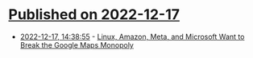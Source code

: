 # [Published on 2022-12-17](index.md)

* [2022-12-17, 14:38:55](https://news.ycombinator.com/item?id=34028084) - [Linux, Amazon, Meta, and Microsoft Want to Break the Google Maps Monopoly](https://arstechnica.com/gadgets/2022/12/linux-amazon-meta-and-microsoft-want-to-break-the-google-maps-monopoly/)
